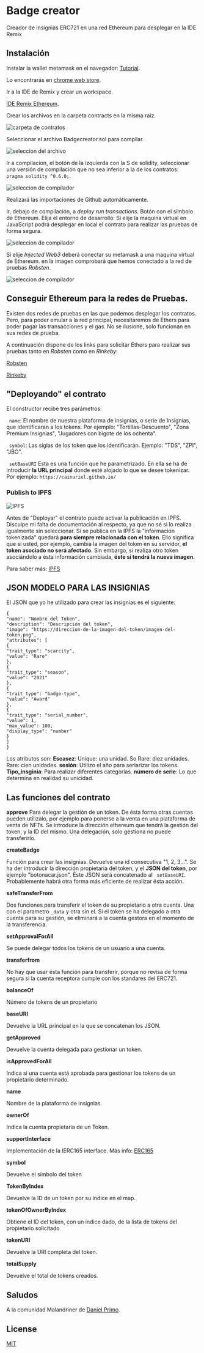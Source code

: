 # Badge creator
Creador de insignias ERC721 en una red Ethereum para desplegar en la IDE Remix

## Instalación

Instalar la wallet metamask en el navegador: [Tutorial](https://etherworld.co/2019/07/07/install-metamask-on-brave-browser/).

Lo encontrarás en 
 [chrome web store](https://chrome.google.com/webstore/detail/metamask/nkbihfbeogaeaoehlefnkodbefgpgknn?hl=es).


Ir a la IDE de Remix y crear un workspace.

 [IDE Remix Ethereum](https://remix.ethereum.org/).

Crear los archivos en la carpeta contracts en la misma raiz.

 ![](img/carpeta-contracts.png "carpeta de contratos")

Seleccionar el archivo Badgecreator.sol para compilar.

![](img/seleccion-archivo.png "seleccion del archivo")

Ir a compilacion, el botón de la izquierda con la S de solidity, seleccionar una versión de compilación que no sea inferior a la de los contratos: ``` pragma solidity ^0.6.0;```.

![](img/seleccion-compilador.png "seleccion de compilador")

Realizará las importaciones de Github automáticamente. 

Ir, debajo de compilación, a _deploy run transactions_. Botón con el símbolo de Ethereum.
Elija el entorno de desarrollo:
Si elije la maquina virtual en JavaScript podrá desplegar en local el contrato para realizar las pruebas de forma segura. 

![](img/entorno-javascript.png "seleccion de compilador")

Si elije _Injected Web3_ deberá conectar su metamask a una maquina virtual de Ethereum. en la imagen comprobará que hemos conectado a la red de pruebas _Robsten_. 

![](img/entorno-injected-Web3.png "seleccion de compilador")


## Conseguir Ethereum para la redes de Pruebas.

Existen dos redes de pruebas en las que podemos desplegar los contratos. Pero, para poder emular a la red principal, necesitaremos de Ethers para poder pagar las transacciones y el gas. No se ilusione, solo funcionan en sus redes de prueba.

A continuación dispone de los links para solicitar Ethers para realizar sus pruebas tanto en _Robsten_ como en _Rinkeby_:

 [Robsten](https://faucet.ropsten.be/)

  [Rinkeby](https://faucet.rinkeby.io/)

## "Deployando" el contrato

El constructor recibe tres parámetros:

``` name```:
El nombre de nuestra plataforma de insignias, o serie de Insignias, que identificaran a los tokens.
Por ejemplo: "Tortillas-Descuento", "Zona Premium Insignias", "Jugadores con bigote de los ochenta".

``` symbol```: Las siglas de los token que los identificarán. Ejemplo: "TDS", "ZPI", "JBO".

``` setBaseURI``` Esta es una función que he parametrizado. En ella se ha de introducir __la URL principal__ donde esté alojado lo que se desee tokenizar. Por ejemplo: ```https://cainuriel.github.io/ ```
### Publish to IPFS

![](img/ipfs.png "IPFS")

Antes de "Deployar" el contrato puede activar la publicación en IPFS. Disculpe mi falta de documentación al respecto, ya que no sé si lo realiza igualmente sin seleccionar. Si se publica
en la IPFS la "información tokenizada" quedará __para siempre relacionada con el token__.
Ello significa que si usted, por ejemplo, cambia la imagen del token en su servidor, __el token asociado no será afectado__. Sin embargo, si realiza otro token asociándolo a ésta información cambiada, __éste si tendrá la nueva imagen__. 

Para saber más:
[IPFS](https://ipfs.io//)

## JSON MODELO PARA LAS INSIGNIAS

El JSON que yo he utilizado para crear las insignias es el siguiente:
``` 
{
"name": "Nombre del Token",
"description": "Descripción del token",
"image": "https://direccion-de-la-imagen-del-token/imagen-del-token.png",
"attributes": [
{
"trait_type": "scarcity",
"value": "Rare"
},
{
"trait_type": "season",
"value": "2021"
},
{
"trait_type": "badge-type",
"value": "Award"
},
{
"trait_type": "serial_number",
"value": 1,
"max_value": 100,
"display_type": "number"
}
]
}

```
Los atributos son:
__Escasez__: Unique: una unidad. So Rare: diez unidades. Rare: cien unidades.
__sesión__:  Utilizo el año para seriarizar los tokens.  
__Tipo_insginia__: Para realizar diferentes categorias. 
__número de serie__: Lo que determina en realidad su unicidad. 


## Las funciones del contrato

__approve__
Para delegar la gestión de un token. De ésta forma otras cuentas pueden utilizalo, por ejemplo para ponerse a la venta en una plataforma de venta de NFTs. Se introduce la dirección ethereum que tendrá la gestión del token, y la ID del mismo. Una delegación, solo gestiona no puede transferirlo.

__createBadge__

Función para crear las insignias. Devuelve una id consecutiva "1, 2, 3...". 
Se ha der introducir la dirección propietaria del token, y el __JSON del token__, por ejemplo "botonacar.json". Éste JSON será concatenado al ``` setBaseURI```. 
Probablemente habrá otra forma más eficiente de realizar ésta acción.

__safeTransferFrom__

Dos funciones para transferir el token de su propietario a otra cuenta. Una con el parametro ```_data``` y otra sin el. Si el token se ha delegado a otra cuenta para su gestión, se eliminará a la cuenta gestora en el momento de la transferencia. 

__setApprovalForAll__

Se puede delegar todos los tokens de un usuario a una cuenta. 

__transferfrom__ 

No hay que usar ésta función para transferir, porque no revisa de forma segura si la cuenta receptora cumple con los standares del ERC721. 

__balanceOf__ 

Número de tokens de un propietario

__baseURI__

Devuelve la URL principal en la que se concatenan los JSON. 

__getApproved__

Devuelve la cuenta delegada para gestionar un token.

__isApprovedForAll__

Indica si una cuenta está aprobada para gestionar los tokens de un propietario determinado.

__name__

Nombre de la plataforma de insignias.

__ownerOf__

Indica la cuenta propietaria de un Token. 

__supportInterface__

Implementación de la IERC165 interface.
Más info:
 [ERC165](https://docs.openzeppelin.com/contracts/3.x/api/introspection#IERC165)

__symbol__

Devuelve el símbolo del token

__TokenByIndex__

Devuelve la ID de un token por su índice en el map.

__tokenOfOwnerByIndex__

Obtiene el ID del token, con un índice dado, de la lista de tokens del propietario solicitado

__tokenURI__

Devuelve la URI completa del token. 

__totalSupply__

Devuelve el total de tokens creados.

## Saludos
A la comunidad Malandriner de  [Daniel Primo](https://www.danielprimo.io/).

## License
[MIT](https://choosealicense.com/licenses/mit/)

